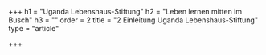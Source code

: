 +++
h1 = "Uganda Lebenshaus-Stiftung"
h2 = "Leben lernen mitten im Busch"
h3 = ""
order = 2
title = "2 Einleitung Uganda Lebenshaus-Stiftung"
type = "article"

+++

